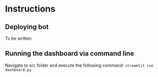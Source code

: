 # Instructions

## Deploying bot
To be written

## Running the dashboard via command line
Navigate to src folder and execute the following command:
```streamlit run dashboard.py```
